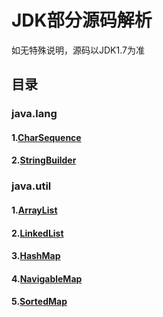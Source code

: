 # JDK部分源码解析
如无特殊说明，源码以JDK1.7为准
## 目录
### java.lang
#### 1.[CharSequence](https://github.com/GongchuangSu/JDK_Source_Analyze/blob/master/java.lang/CharSequence.java)
#### 2.[StringBuilder](https://github.com/GongchuangSu/JDK_Source_Analyze/blob/master/java.lang/StringBuilder.java)
### java.util
#### 1.[ArrayList](https://github.com/GongchuangSu/JDK_Source_Analyze/blob/master/java.util/ArrayList.java)
#### 2.[LinkedList](https://github.com/GongchuangSu/JDK_Source_Analyze/blob/master/java.util/LinkedList.java)
#### 3.[HashMap](https://github.com/GongchuangSu/JDK_Source_Analyze/blob/master/java.util/HashMap.java)
#### 4.[NavigableMap](https://github.com/GongchuangSu/JDK_Source_Analyze/blob/master/java.util/NavigableMap.java)
#### 5.[SortedMap](https://github.com/GongchuangSu/JDK_Source_Analyze/blob/master/java.util/SortedMap.java)